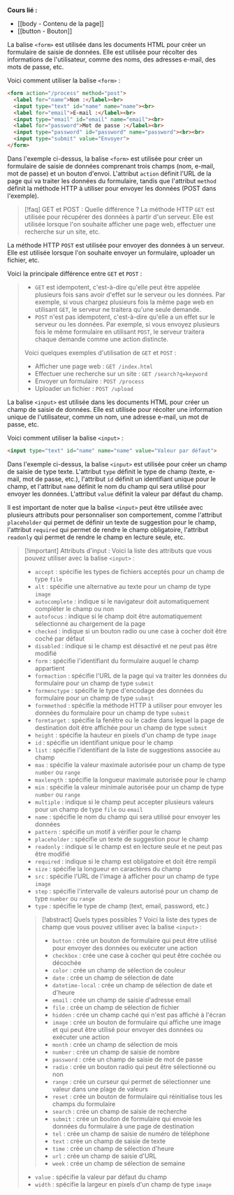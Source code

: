 **Cours lié :**
- [[body - Contenu de la page]]
- [[button - Bouton]]

La balise `<form>` est utilisée dans les documents HTML pour créer un formulaire de saisie de données. Elle est utilisée pour récolter des informations de l'utilisateur, comme des noms, des adresses e-mail, des mots de passe, etc.

Voici comment utiliser la balise `<form>` :

```HTML
<form action="/process" method="post">
  <label for="name">Nom :</label><br>
  <input type="text" id="name" name="name"><br>
  <label for="email">E-mail :</label><br>
  <input type="email" id="email" name="email"><br>
  <label for="password">Mot de passe :</label><br>
  <input type="password" id="password" name="password"><br><br>
  <input type="submit" value="Envoyer">
</form> 
```

Dans l'exemple ci-dessus, la balise `<form>` est utilisée pour créer un formulaire de saisie de données comprenant trois champs (nom, e-mail, mot de passe) et un bouton d'envoi. L'attribut `action` définit l'URL de la page qui va traiter les données du formulaire, tandis que l'attribut `method` définit la méthode HTTP à utiliser pour envoyer les données (POST dans l'exemple).

>[!faq] GET et POST : Quelle différence ?
La méthode HTTP `GET` est utilisée pour récupérer des données à partir d'un serveur. Elle est utilisée lorsque l'on souhaite afficher une page web, effectuer une recherche sur un site, etc.
>
La méthode HTTP `POST` est utilisée pour envoyer des données à un serveur. Elle est utilisée lorsque l'on souhaite envoyer un formulaire, uploader un fichier, etc.
>
Voici la principale différence entre `GET` et `POST` :
>
>-   `GET` est idempotent, c'est-à-dire qu'elle peut être appelée plusieurs fois sans avoir d'effet sur le serveur ou les données. Par exemple, si vous chargez plusieurs fois la même page web en utilisant `GET`, le serveur ne traitera qu'une seule demande.
>-   `POST` n'est pas idempotent, c'est-à-dire qu'elle a un effet sur le serveur ou les données. Par exemple, si vous envoyez plusieurs fois le même formulaire en utilisant `POST`, le serveur traitera chaque demande comme une action distincte.
>
>Voici quelques exemples d'utilisation de `GET` et `POST` :
>
>-   Afficher une page web : `GET /index.html`
>-   Effectuer une recherche sur un site : `GET /search?q=keyword`
>-   Envoyer un formulaire : `POST /process`
>-   Uploader un fichier : `POST /upload`

La balise `<input>` est utilisée dans les documents HTML pour créer un champ de saisie de données. Elle est utilisée pour récolter une information unique de l'utilisateur, comme un nom, une adresse e-mail, un mot de passe, etc.

Voici comment utiliser la balise `<input>` :

```HTML
<input type="text" id="name" name="name" value="Valeur par défaut">
```

Dans l'exemple ci-dessus, la balise `<input>` est utilisée pour créer un champ de saisie de type texte. L'attribut `type` définit le type de champ (texte, e-mail, mot de passe, etc.), l'attribut `id` définit un identifiant unique pour le champ, et l'attribut `name` définit le nom du champ qui sera utilisé pour envoyer les données. L'attribut `value` définit la valeur par défaut du champ.

Il est important de noter que la balise `<input>` peut être utilisée avec plusieurs attributs pour personnaliser son comportement, comme l'attribut `placeholder` qui permet de définir un texte de suggestion pour le champ, l'attribut `required` qui permet de rendre le champ obligatoire, l'attribut `readonly` qui permet de rendre le champ en lecture seule, etc.

> [!important] Attributs d'input :
> Voici la liste des attributs que vous pouvez utiliser avec la balise `<input>` :
> -   `accept` : spécifie les types de fichiers acceptés pour un champ de type `file`
> -   `alt` : spécifie une alternative au texte pour un champ de type `image`
> -   `autocomplete` : indique si le navigateur doit automatiquement compléter le champ ou non
> -   `autofocus` : indique si le champ doit être automatiquement sélectionné au chargement de la page
> -   `checked` : indique si un bouton radio ou une case à cocher doit être coché par défaut
> -   `disabled` : indique si le champ est désactivé et ne peut pas être modifié
> -   `form` : spécifie l'identifiant du formulaire auquel le champ appartient
> -   `formaction` : spécifie l'URL de la page qui va traiter les données du formulaire pour un champ de type `submit`
> -   `formenctype` : spécifie le type d'encodage des données du formulaire pour un champ de type `submit`
> -   `formmethod` : spécifie la méthode HTTP à utiliser pour envoyer les données du formulaire pour un champ de type `submit`
> -   `formtarget` : spécifie la fenêtre ou le cadre dans lequel la page de destination doit être affichée pour un champ de type `submit`
> -   `height` : spécifie la hauteur en pixels d'un champ de type `image`
> -   `id` : spécifie un identifiant unique pour le champ
> -   `list` : spécifie l'identifiant de la liste de suggestions associée au champ
> -   `max` : spécifie la valeur maximale autorisée pour un champ de type `number` ou `range`
> -   `maxlength` : spécifie la longueur maximale autorisée pour le champ
> -   `min` : spécifie la valeur minimale autorisée pour un champ de type `number` ou `range`
> -   `multiple` : indique si le champ peut accepter plusieurs valeurs pour un champ de type `file` ou `email`
> -   `name` : spécifie le nom du champ qui sera utilisé pour envoyer les données
> -   `pattern` : spécifie un motif à vérifier pour le champ
> -   `placeholder` : spécifie un texte de suggestion pour le champ
> -   `readonly` : indique si le champ est en lecture seule et ne peut pas être modifié
> -   `required` : indique si le champ est obligatoire et doit être rempli
> -   `size` : spécifie la longueur en caractères du champ
> -   `src` : spécifie l'URL de l'image à afficher pour un champ de type `image`
> -   `step` : spécifie l'intervalle de valeurs autorisé pour un champ de type `number` ou `range`
> -   `type` : spécifie le type de champ (text, email, password, etc.)
>   
>>[!abstract] Quels types possibles ?
>>Voici la liste des types de champ que vous pouvez utiliser avec la balise `<input>` :
>>
>>-   `button` : crée un bouton de formulaire qui peut être utilisé pour envoyer des données ou exécuter une action
>>-   `checkbox` : crée une case à cocher qui peut être cochée ou décochée
>>-   `color` : crée un champ de sélection de couleur
>>-   `date` : crée un champ de sélection de date
>>-   `datetime-local` : crée un champ de sélection de date et d'heure
>>-   `email` : crée un champ de saisie d'adresse email
>>-   `file` : crée un champ de sélection de fichier
>>-   `hidden` : crée un champ caché qui n'est pas affiché à l'écran
>>-   `image` : crée un bouton de formulaire qui affiche une image et qui peut être utilisé pour envoyer des données ou exécuter une action
>>-   `month` : crée un champ de sélection de mois
>>-   `number` : crée un champ de saisie de nombre
>>-   `password` : crée un champ de saisie de mot de passe
>>-   `radio` : crée un bouton radio qui peut être sélectionné ou non
>>-   `range` : crée un curseur qui permet de sélectionner une valeur dans une plage de valeurs
>>-   `reset` : crée un bouton de formulaire qui réinitialise tous les champs du formulaire
>>-   `search` : crée un champ de saisie de recherche
>>-   `submit` : crée un bouton de formulaire qui envoie les données du formulaire à une page de destination
>>-   `tel` : crée un champ de saisie de numéro de téléphone
>>-   `text` : crée un champ de saisie de texte
>>-   `time` : crée un champ de sélection d'heure
>>-   `url` : crée un champ de saisie d'URL
>>-   `week` : crée un champ de sélection de semaine  
> -   `value` : spécifie la valeur par défaut du champ
> -   `width` : spécifie la largeur en pixels d'un champ de type `image`
